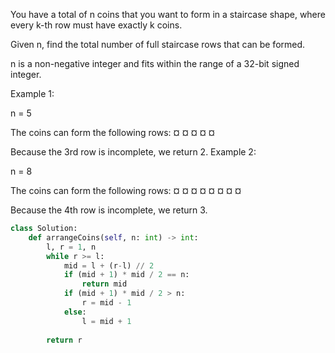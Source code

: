 You have a total of n coins that you want to form in a staircase shape, where every k-th row must have exactly k coins.

Given n, find the total number of full staircase rows that can be formed.

n is a non-negative integer and fits within the range of a 32-bit signed integer.

Example 1:

n = 5

The coins can form the following rows:
¤
¤ ¤
¤ ¤

Because the 3rd row is incomplete, we return 2.
Example 2:

n = 8

The coins can form the following rows:
¤
¤ ¤
¤ ¤ ¤
¤ ¤

Because the 4th row is incomplete, we return 3.

```Python
class Solution:
    def arrangeCoins(self, n: int) -> int:
        l, r = 1, n
        while r >= l:
            mid = l + (r-l) // 2
            if (mid + 1) * mid / 2 == n:
                return mid
            if (mid + 1) * mid / 2 > n:
                r = mid - 1
            else:
                l = mid + 1
        
        return r
```
